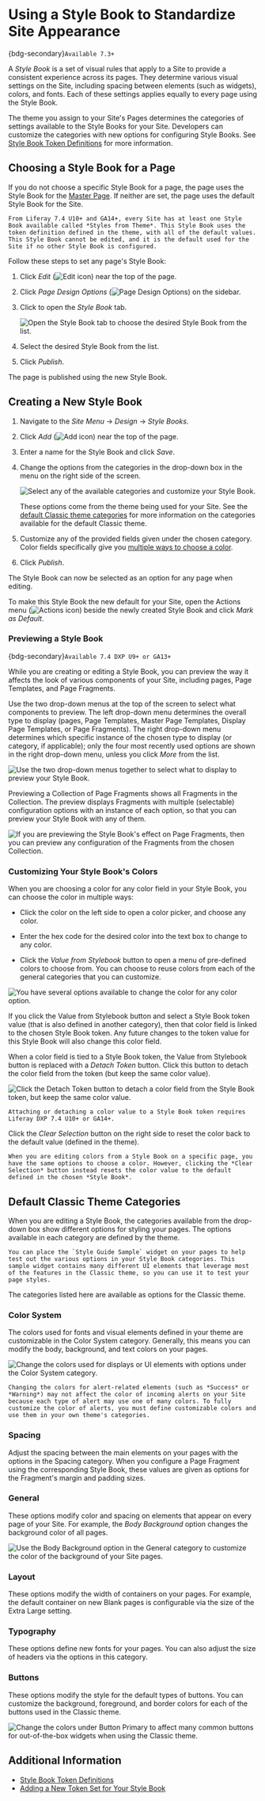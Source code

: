 # Using a Style Book to Standardize Site Appearance

{bdg-secondary}`Available 7.3+`

A *Style Book* is a set of visual rules that apply to a Site to provide a consistent experience across its pages. They determine various visual settings on the Site, including spacing between elements (such as widgets), colors, and fonts. Each of these settings applies equally to every page using the Style Book.

The theme you assign to your Site's Pages determines the categories of settings available to the Style Books for your Site. Developers can customize the categories with new options for configuring Style Books. See [Style Book Token Definitions](./developer-guide/style-book-token-definitions.md) for more information.

## Choosing a Style Book for a Page

If you do not choose a specific Style Book for a page, the page uses the Style Book for the [Master Page](../../creating-pages/defining-headers-and-footers/master-page-templates.md). If neither are set, the page uses the default Style Book for the Site.

```{note}
From Liferay 7.4 U10+ and GA14+, every Site has at least one Style Book available called *Styles from Theme*. This Style Book uses the token definition defined in the theme, with all of the default values. This Style Book cannot be edited, and it is the default used for the Site if no other Style Book is configured.
```

Follow these steps to set any page's Style Book:

1. Click *Edit* (![Edit icon](../../../images/icon-edit.png)) near the top of the page.

1. Click *Page Design Options* (![Page Design Options](../../../images/icon-format.png)) on the sidebar.

1. Click to open the *Style Book* tab.

    ![Open the Style Book tab to choose the desired Style Book from the list.](./using-a-style-book-to-standardize-site-appearance/images/01.png)

1. Select the desired Style Book from the list.

1. Click *Publish*.

The page is published using the new Style Book.

## Creating a New Style Book

1. Navigate to the *Site Menu* &rarr; *Design* &rarr; *Style Books*.

1. Click *Add* (![Add icon](../../../images/icon-add.png)) near the top of the page.

1. Enter a name for the Style Book and click *Save*.

1. Change the options from the categories in the drop-down box in the menu on the right side of the screen.

   ![Select any of the available categories and customize your Style Book.](./using-a-style-book-to-standardize-site-appearance/images/02.png)

   These options come from the theme being used for your Site. See the [default Classic theme categories](#default-classic-theme-categories) for more information on the categories available for the default Classic theme.

1. Customize any of the provided fields given under the chosen category. Color fields specifically give you [multiple ways to choose a color](#customizing-your-style-book-s-colors).

1. Click *Publish*.

The Style Book can now be selected as an option for any page when editing.

To make this Style Book the new default for your Site, open the Actions menu (![Actions icon](../../../images/icon-actions.png)) beside the newly created Style Book and click *Mark as Default*.

### Previewing a Style Book

{bdg-secondary}`Available 7.4 DXP U9+ or GA13+`

While you are creating or editing a Style Book, you can preview the way it affects the look of various components of your Site, including pages, Page Templates, and Page Fragments.

Use the two drop-down menus at the top of the screen to select what components to preview. The left drop-down menu determines the overall type to display (pages, Page Templates, Master Page Templates, Display Page Templates, or Page Fragments). The right drop-down menu determines which specific instance of the chosen type to display (or category, if applicable); only the four most recently used options are shown in the right drop-down menu, unless you click *More* from the list.

![Use the two drop-down menus together to select what to display to preview your Style Book.](./using-a-style-book-to-standardize-site-appearance/images/03.png)

Previewing a Collection of Page Fragments shows all Fragments in the Collection. The preview displays Fragments with multiple (selectable) configuration options with an instance of each option, so that you can preview your Style Book with any of them.

![If you are previewing the Style Book's effect on Page Fragments, then you can preview any configuration of the Fragments from the chosen Collection.](./using-a-style-book-to-standardize-site-appearance/images/04.gif)

### Customizing Your Style Book's Colors

When you are choosing a color for any color field in your Style Book, you can choose the color in multiple ways:

* Click the color on the left side to open a color picker, and choose any color.

* Enter the hex code for the desired color into the text box to change to any color.

* Click the *Value from Stylebook* button to open a menu of pre-defined colors to choose from. You can choose to reuse colors from each of the general categories that you can customize.

![You have several options available to change the color for any color option.](./using-a-style-book-to-standardize-site-appearance/images/05.png)

If you click the Value from Stylebook button and select a Style Book token value (that is also defined in another category), then that color field is linked to the chosen Style Book token. Any future changes to the token value for this Style Book will also change this color field.

When a color field is tied to a Style Book token, the Value from Stylebook button is replaced with a *Detach Token* button. Click this button to detach the color field from the token (but keep the same color value).

![Click the *Detach Token* button to detach a color field from the Style Book token, but keep the same color value.](./using-a-style-book-to-standardize-site-appearance/images/06.png)

```{note}
Attaching or detaching a color value to a Style Book token requires Liferay DXP 7.4 U10+ or GA14+.
```

Click the *Clear Selection* button on the right side to reset the color back to the default value (defined in the theme).

```{note}
When you are editing colors from a Style Book on a specific page, you have the same options to choose a color. However, clicking the *Clear Selection* button instead resets the color value to the default defined in the chosen *Style Book*.
```

## Default Classic Theme Categories

When you are editing a Style Book, the categories available from the drop-down box show different options for styling your pages. The options available in each category are defined by the theme.

```{tip}
You can place the `Style Guide Sample` widget on your pages to help test out the various options in your Style Book categories. This sample widget contains many different UI elements that leverage most of the features in the Classic theme, so you can use it to test your page styles. 
```

The categories listed here are available as options for the Classic theme.

### Color System

The colors used for fonts and visual elements defined in your theme are customizable in the Color System category. Generally, this means you can modify the body, background, and text colors on your pages.

![Change the colors used for displays or UI elements with options under the Color System category.](./using-a-style-book-to-standardize-site-appearance/images/07.png)

```{note}
Changing the colors for alert-related elements (such as *Success* or *Warning*) may not affect the color of incoming alerts on your Site because each type of alert may use one of many colors. To fully customize the color of alerts, you must define customizable colors and use them in your own theme's categories.
```

### Spacing

Adjust the spacing between the main elements on your pages with the options in the Spacing category. When you configure a Page Fragment using the corresponding Style Book, these values are given as options for the Fragment's margin and padding sizes.

### General

These options modify color and spacing on elements that appear on every page of your Site. For example, the *Body Background* option changes the background color of all pages.

![Use the Body Background option in the General category to customize the color of the background of your Site pages.](./using-a-style-book-to-standardize-site-appearance/images/08.png)

### Layout

These options modify the width of containers on your pages. For example, the default container on new Blank pages is configurable via the size of the Extra Large setting.

### Typography

These options define new fonts for your pages. You can also adjust the size of headers via the options in this category.

### Buttons

These options modify the style for the default types of buttons. You can customize the background, foreground, and border colors for each of the buttons used in the Classic theme.

![Change the colors under Button Primary to affect many common buttons for out-of-the-box widgets when using the Classic theme.](./using-a-style-book-to-standardize-site-appearance/images/09.png)

## Additional Information

* [Style Book Token Definitions](./developer-guide/style-book-token-definitions.md)
* [Adding a New Token Set for Your Style Book](./developer-guide/adding-a-new-token-set-for-your-style-book.md)
